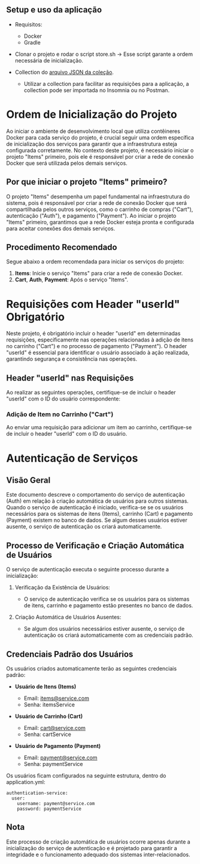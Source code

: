 ## Setup e uso da aplicação

- Requisitos:
    - Docker
    - Gradle

- Clonar o projeto e rodar o script store.sh -> Esse script garante a ordem necessária de inicialização.
- Collection do [arquivo JSON da coleção](./store_collection.json).
    - Utilizar a collection para facilitar as requisições para a aplicação, a collection pode ser importada no Insomnia ou no Postman.

# Ordem de Inicialização do Projeto

Ao iniciar o ambiente de desenvolvimento local que utiliza contêineres Docker para cada serviço do projeto, é crucial seguir uma ordem específica de inicialização dos serviços para garantir que a infraestrutura esteja configurada corretamente. No contexto deste projeto, é necessário iniciar o projeto "Items" primeiro, pois ele é responsável por criar a rede de conexão Docker que será utilizada pelos demais serviços.

## Por que iniciar o projeto "Items" primeiro?

O projeto "Items" desempenha um papel fundamental na infraestrutura do sistema, pois é responsável por criar a rede de conexão Docker que será compartilhada pelos outros serviços, como o carrinho de compras ("Cart"), autenticação ("Auth"), e pagamento ("Payment"). Ao iniciar o projeto "Items" primeiro, garantimos que a rede Docker esteja pronta e configurada para aceitar conexões dos demais serviços.

## Procedimento Recomendado

Segue abaixo a ordem recomendada para iniciar os serviços do projeto:

1. **Items**: Inicie o serviço "Items" para criar a rede de conexão Docker.
2. **Cart**, **Auth**, **Payment**: Após o serviço "Items".

# Requisições com Header "userId" Obrigatório

Neste projeto, é obrigatório incluir o header "userId" em determinadas requisições, especificamente nas operações relacionadas à adição de itens no carrinho ("Cart") e no processo de pagamento ("Payment"). O header "userId" é essencial para identificar o usuário associado à ação realizada, garantindo segurança e consistência nas operações.

## Header "userId" nas Requisições

Ao realizar as seguintes operações, certifique-se de incluir o header "userId" com o ID do usuário correspondente:

### Adição de Item no Carrinho ("Cart")

Ao enviar uma requisição para adicionar um item ao carrinho, certifique-se de incluir o header "userId" com o ID do usuário.

# Autenticação de Serviços

## Visão Geral

Este documento descreve o comportamento do serviço de autenticação (Auth) em relação à criação automática de usuários para outros sistemas. Quando o serviço de autenticação é iniciado, verifica-se se os usuários necessários para os sistemas de itens (Items), carrinho (Cart) e pagamento (Payment) existem no banco de dados. Se algum desses usuários estiver ausente, o serviço de autenticação os criará automaticamente.

## Processo de Verificação e Criação Automática de Usuários

O serviço de autenticação executa o seguinte processo durante a inicialização:

1. Verificação da Existência de Usuários:
   - O serviço de autenticação verifica se os usuários para os sistemas de itens, carrinho e pagamento estão presentes no banco de dados.

2. Criação Automática de Usuários Ausentes:
   - Se algum dos usuários necessários estiver ausente, o serviço de autenticação os criará automaticamente com as credenciais padrão.

## Credenciais Padrão dos Usuários

Os usuários criados automaticamente terão as seguintes credenciais padrão:

- **Usuário de Itens (Items)**
  - Email: items@service.com
  - Senha: itemsService

- **Usuário de Carrinho (Cart)**
  - Email: cart@service.com
  - Senha: cartService

- **Usuário de Pagamento (Payment)**
  - Email: payment@service.com
  - Senha: paymentService

Os usuários ficam configurados na seguinte estrutura, dentro do application.yml:

    authentication-service:
      user:
        username: payment@service.com
        password: paymentService
## Nota

Este processo de criação automática de usuários ocorre apenas durante a inicialização do serviço de autenticação e é projetado para garantir a integridade e o funcionamento adequado dos sistemas inter-relacionados.
